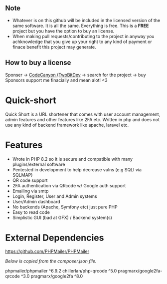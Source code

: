 ## Note 
- Whatever is on this github will be included in the licensed version of the same software. It is all the same. Everything is free. This is a **FREE** project but you have the option to buy an license. 
- When making pull requests/contributing to the project in anyway you achknowledge that you give up your right to any kind of payment or finace benefit this project may generate.

## How to buy a license
Sponser -> [CodeCanyon (TwoBitDev](https://codecanyon.net/user/TwoBitDev) -> search for the project -> buy
Sponsors support me finacially and mean alot! <3

# Quick-short
Quick Short is a URL shortener that comes with user account management, admin features and other features like 2FA etc. Written in php and does not use any kind of backend framework like apache, laravel etc.

# Features
- Wrote in PHP 8.2 so it is secure and compatible with many plugins/external software
- Pentested in development to help decrease vulns (e.g SQLI via SQLMAP)
- QR code support
- 2FA authentication via QRcode w/ Google auth support
- Emailing via smtp
- Login, Register, User and Admin systems
- User/Admin dashboard
- No backends (Apache, Symfony etc) just pure PHP
- Easy to read code
- Simplistic GUI (bad at GFX) / Backend system(s)

# External Dependencies
https://github.com/PHPMailer/PHPMailer

*Below is copied from the composer.json file.*

phpmailer/phpmailer ^6.9.2
chillerlan/php-qrcode ^5.0
pragmarx/google2fa-qrcode ^3.0
pragmarx/google2fa ^8.0
